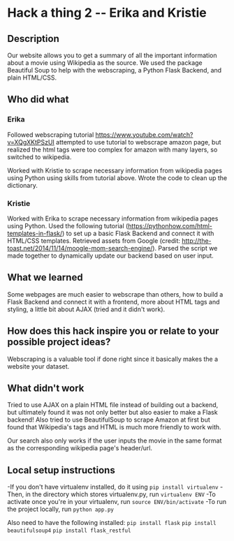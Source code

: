 # Hack a thing 2 -- Erika and Kristie
## Description
Our website allows you to get a summary of all the important information about a movie using Wikipedia as the source. We used the package Beautiful Soup to help with the webscraping, a Python Flask Backend, and plain HTML/CSS.

## Who did what

### Erika
Followed webscraping tutorial
https://www.youtube.com/watch?v=XQgXKtPSzUI
attempted to use tutorial to webscrape amazon page, but realized the html tags were too complex for amazon with many layers, so switched to wikipedia.

Worked with Kristie to scrape necessary information from wikipedia pages using Python using skills from tutorial above. Wrote the code to clean up the dictionary. 

### Kristie
Worked with Erika to scrape necessary information from wikipedia pages using Python.
Used the following tutorial (https://pythonhow.com/html-templates-in-flask/) to set up a basic Flask Backend and connect it with HTML/CSS templates. Retrieved assets from Google (credit: http://the-toast.net/2014/11/14/moogle-mom-search-engine/). Parsed the script we made together to dynamically update our backend based on user input.


## What we learned
Some webpages are much easier to webscrape than others, how to build a Flask Backend and connect it with a frontend, more about HTML tags and styling, a little bit about AJAX (tried and it didn't work).

## How does this hack inspire you or relate to your possible project ideas?
Webscraping is a valuable tool if done right since it basically makes the a website your dataset. 


## What didn't work

Tried to use AJAX on a plain HTML file instead of building out a backend, but ultimately found it was not only better but also easier to make a Flask backend! Also tried to use BeautifulSoup to scrape Amazon at first but found that Wikipedia's tags and HTML is much more friendly to work with.

Our search also only works if the user inputs the movie in the same format as the corresponding wikipedia page's header/url.

## Local setup instructions

-If you don't have virtualenv installed, do it using `pip install virtualenv`
-Then, in the directory which stores virtualenv.py, run `virtualenv ENV`
-To activate once you're in your virtualenv, run `source ENV/bin/activate`
-To run the project locally, run `python app.py`

Also need to have the following installed: 
`pip install flask`
`pip install beautifulsoup4`
`pip install flask_restful`

